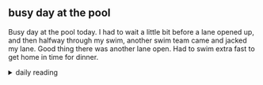 ## busy day at the pool

Busy day at the pool today. I had to wait a little bit before a lane opened up, and then halfway through my swim, another swim team came and jacked my lane. Good thing there was another lane open. Had to swim extra fast to get home in time for dinner.

<details markdown="1">
<summary>daily reading</summary>

| {{ page.date | date: "%B %-d, %Y" }} |
| :-------------: |
| [1 Chron. 13–14; James 1; Amos 8; Luke 3]({% link _Bible/Bible-year-1.md %}) |
| [BC 33; HC 112-115; CD V: Art. 13-15]({% link _three_forms/three-forms-month-3.md %}) |
| [The Nicene Creed](https://threeforms.org/the-nicene-creed/) |

</details>